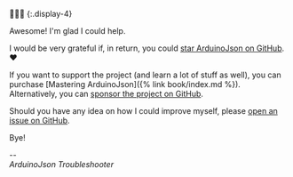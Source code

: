 ---
---

🙋🏻‍♂️
{:.display-4}

Awesome! I'm glad I could help.

I would be very grateful if, in return, you could [star ArduinoJson on GitHub](https://github.com/bblanchon/ArduinoJson/stargazers). ❤  

If you want to support the project (and learn a lot of stuff as well), you can purchase [Mastering ArduinoJson]({% link book/index.md %}).  
Alternatively, you can [sponsor the project on GitHub](https://github.com/sponsors/bblanchon).

Should you have any idea on how I could improve myself, please [open an issue on GitHub](https://github.com/bblanchon/ArduinoJson/issues/new).

Bye!

--  
*ArduinoJson Troubleshooter*